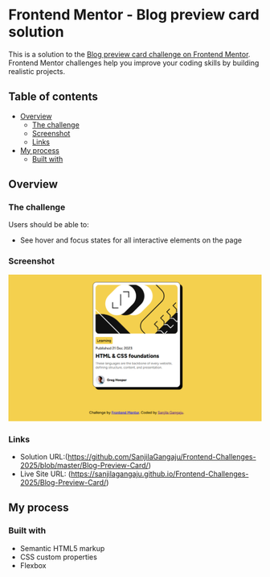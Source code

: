 # Frontend Mentor - Blog preview card solution

This is a solution to the [Blog preview card challenge on Frontend Mentor](https://www.frontendmentor.io/challenges/blog-preview-card-ckPaj01IcS). Frontend Mentor challenges help you improve your coding skills by building realistic projects. 

## Table of contents

- [Overview](#overview)
  - [The challenge](#the-challenge)
  - [Screenshot](#screenshot)
  - [Links](#links)
- [My process](#my-process)
  - [Built with](#built-with)


## Overview

### The challenge

Users should be able to:

- See hover and focus states for all interactive elements on the page

### Screenshot

![](./screenshot.png)


### Links

- Solution URL:(https://github.com/SanjilaGangaju/Frontend-Challenges-2025/blob/master/Blog-Preview-Card/)
- Live Site URL: (https://sanjilagangaju.github.io/Frontend-Challenges-2025/Blog-Preview-Card/)

## My process

### Built with

- Semantic HTML5 markup
- CSS custom properties
- Flexbox



